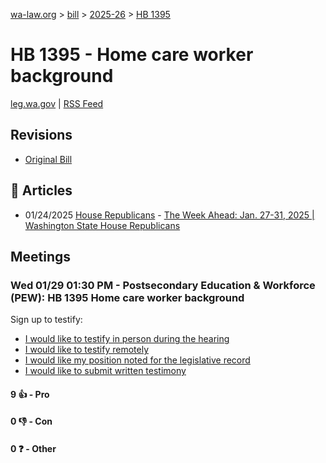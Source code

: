 [wa-law.org](/) > [bill](/bill/) > [2025-26](/bill/2025-26/) > [HB 1395](/bill/2025-26/hb/1395/)

# HB 1395 - Home care worker background
[leg.wa.gov](https://app.leg.wa.gov/billsummary?BillNumber=1395&Year=2025&Initiative=false) | [RSS Feed](./rss.xml)

## Revisions
* [Original Bill](1/)

## 📰 Articles
* 01/24/2025 [House Republicans](/org/house_republicans/) - [The Week Ahead: Jan. 27-31, 2025 | Washington State House Republicans](https://houserepublicans.wa.gov/week/the-week-ahead-jan-27-31-2025/#:~:text=HB%201395)

## Meetings
### Wed 01/29 01:30 PM - Postsecondary Education & Workforce (PEW): HB 1395 Home care worker background
Sign up to testify:
* [I would like to testify in person during the hearing](https://app.leg.wa.gov/csi/Testifier/Add?chamber=House&mId=32582&aId=162111&caId=25141&tId=1)
* [I would like to testify remotely](https://app.leg.wa.gov/csi/Testifier/Add?chamber=House&mId=32582&aId=162111&caId=25141&tId=2)
* [I would like my position noted for the legislative record](https://app.leg.wa.gov/csi/Testifier/Add?chamber=House&mId=32582&aId=162111&caId=25141&tId=3)
* [I would like to submit written testimony](https://app.leg.wa.gov/csi/Testifier/Add?chamber=House&mId=32582&aId=162111&caId=25141&tId=4)

#### 9 👍 - Pro

#### 0 👎 - Con

#### 0 ❓ - Other
